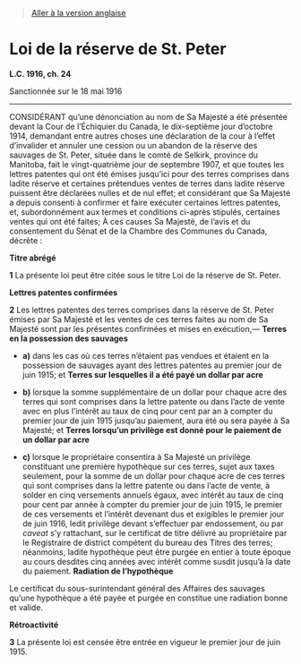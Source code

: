 > [Aller à la version anglaise](/en/Acts/Statutes%20of%20Canada/1916/c.%2024.md)

# Loi de la réserve de St. Peter

**L.C. 1916, ch. 24**


Sanctionnée sur le 18 mai 1916

----------



CONSIDÉRANT qu’une dénonciation au nom de Sa Majesté a été présentée devant la Cour de l’Échiquier du Canada, le dix-septième jour d’octobre 1914, demandant entre autres choses une déclaration de la cour à l’effet d’invalider et annuler une cession ou un abandon de la réserve des sauvages de St. Peter, située dans le comté de Selkirk, province du Manitoba, fait le vingt-quatrième jour de septembre 1907, et que toutes les lettres patentes qui ont été émises jusqu’ici pour des terres comprises dans ladite réserve et certaines prétendues ventes de terres dans ladite réserve puissent être déclarées nulles et de nul effet; et considérant que Sa Majesté a depuis consenti à confirmer et faire exécuter certaines lettres patentes, et, subordonnément aux termes et conditions ci-après stipulés, certaines ventes qui ont été faites; À ces causes Sa Majesté, de l’avis et du consentement du Sénat et de la Chambre des Communes du Canada, décrète :






**Titre abrégé**

**1** La présente loi peut être citée sous le titre Loi de la réserve de St. Peter.




**Lettres patentes confirmées**

**2** Les lettres patentes des terres comprises dans la réserve de St. Peter émises par Sa Majesté et les ventes de ces terres faites au nom de Sa Majesté sont par les présentes confirmées et mises en exécution,—
**Terres en la possession des sauvages**

- **a)** dans les cas où ces terres n’étaient pas vendues et étaient en la possession de sauvages ayant des lettres patentes au premier jour de juin 1915; et
**Terres sur lesquelles il a été payé un dollar par acre**

- **b)** lorsque la somme supplémentaire de un dollar pour chaque acre des terres qui sont comprises dans la lettre patente ou dans l’acte de vente avec en plus l’intérêt au taux de cinq pour cent par an à compter du premier jour de juin 1915 jusqu’au paiement, aura été ou sera payée à Sa Majesté; et
**Terres lorsqu’un privilège est donné pour le paiement de un dollar par acre**

- **c)** lorsque le propriétaire consentira à Sa Majesté un privilège constituant une première hypothèque sur ces terres, sujet aux taxes seulement, pour la somme de un dollar pour chaque acre de ces terres qui sont comprises dans la lettre patente ou dans l’acte de vente, à solder en cinq versements annuels égaux, avec intérêt au taux de cinq pour cent par année à compter du premier jour de juin 1915, le premier de ces versements et l’intérêt devenant dus et exigibles le premier jour de juin 1916, ledit privilège devant s’effectuer par endossement, ou par *caveat* s’y rattachant, sur le certificat de titre délivré au propriétaire par le Registraire de district compétent du bureau des Titres des terres; néanmoins, ladite hypothèque peut être purgée en entier à toute époque au cours desdites cinq années avec intérêt comme susdit jusqu’à la date du paiement.
**Radiation de l’hypothèque**

Le certificat du sous-surintendant général des Affaires des sauvages qu’une hypothèque a été payée et purgée en constitue une radiation bonne et valide.






**Rétroactivité**

**3** La présente loi est censée être entrée en vigueur le premier jour de juin 1915.


